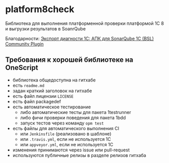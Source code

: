 # platform8check

Библиотека для выполнения платформенной проверки платформой 1С 8 и выгрузки результатов в SoanrQube

Благодарности:
    [Экспорт диагности 1С: АПК для SonarQube 1C (BSL) Community Plugin](https://github.com/otymko/acc-export)

## Требования к хорошей библиотеке на OneScript

+ библиотека общедоступна на гитхабе
+ есть `readme.md`
+ задан краткий заголовок на гитхабе
+ есть файл лицензии `LICENSE`
+ есть файл packagedef
+ есть автоматическое тестирование
  + либо автоматические тесты для пакета 1testrunner
  + либо фичи проверки поведения для пакета 1bdd
  + запуск тестов через команду `opm test`
+ есть файлы для автоматического выполнения CI
  + или `Jenkinsfile` (реализовано в шаблоне)
  + или `.travis.yml`, если не используется 1С
  + или `appveyor.yml`, если не используется 1С
+ изменения принимаются через issue или pull-request
+ используются публичные релизы в разделе релизов гитхаба
